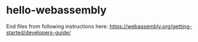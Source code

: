# hello-webassembly
End files from following instructions here: https://webassembly.org/getting-started/developers-guide/
